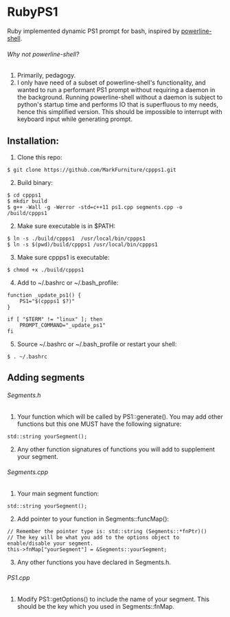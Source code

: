 # RubyPS1

Ruby implemented dynamic PS1 prompt for bash, inspired by [powerline-shell](https://github.com/b-ryan/powerline-shell).

###### Why not powerline-shell?
1. Primarily, pedagogy.
2. I only have need of a subset of powerline-shell's functionality, and wanted to run a performant PS1 prompt without requiring a daemon in the background. Running powerline-shell without a daemon is subject to python's startup time and performs IO that is superfluous to my needs, hence this simplified version. This should be impossible to interrupt with keyboard input while generating prompt.

## Installation:

1. Clone this repo:
```
$ git clone https://github.com/MarkFurniture/cppps1.git
```
2. Build binary:
```
$ cd cppps1
$ mkdir build
$ g++ -Wall -g -Werror -std=c++11 ps1.cpp segments.cpp -o /build/cppps1
```
2. Make sure executable is in $PATH:
```
$ ln -s ./build/cppps1  /usr/local/bin/cppps1
$ ln -s $(pwd)/build/cppps1 /usr/local/bin/cppps1
```
3. Make sure cppps1 is executable:
```
$ chmod +x ./build/cppps1
```
4. Add to ~/.bashrc or ~/.bash_profile:
```
function _update_ps1() {
    PS1="$(cppps1 $?)"
}

if [ "$TERM" != "linux" ]; then
    PROMPT_COMMAND="_update_ps1"
fi
```
5. Source ~/.bashrc or ~/.bash_profile or restart your shell:
```
$ . ~/.bashrc
```

## Adding segments
###### Segments.h
1. Your function which will be called by PS1::generate(). You may add other functions but this one MUST have the following signature:
```
std::string yourSegment();
```
2. Any other function signatures of functions you will add to supplement your segment.

###### Segments.cpp
1. Your main segment function:
```
std::string yourSegment();
```
2. Add pointer to your function in Segments::funcMap():
```
// Remember the pointer type is: std::string (Segments::*fnPtr)()
// The key will be what you add to the options object to enable/disable your segment.
this->fnMap["yourSegment"] = &Segments::yourSegment;
```
3. Any other functions you have declared in Segments.h.

###### PS1.cpp
1. Modify PS1::getOptions() to include the name of your segment. This should be the key which you used in Segments::fnMap.
